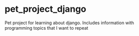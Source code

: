 # pet_project_django
 Pet project for learning about django. Includes information with programming topics that I want to repeat
